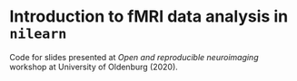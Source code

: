 # Introduction to fMRI data analysis in `nilearn`

Code for slides presented at *Open and reproducible neuroimaging* workshop at University of Oldenburg (2020).  
